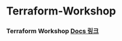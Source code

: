# Terraform-Workshop

### Terraform Workshop [Docs 링크](https://github.com/EstebanHan/Terraform-Workshop/tree/main/DOCSS)

